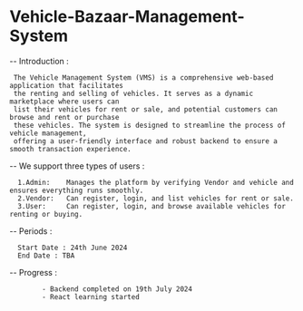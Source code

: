 # Vehicle-Bazaar-Management-System


-- Introduction : 


     The Vehicle Management System (VMS) is a comprehensive web-based application that facilitates 
     the renting and selling of vehicles. It serves as a dynamic marketplace where users can 
     list their vehicles for rent or sale, and potential customers can browse and rent or purchase 
     these vehicles. The system is designed to streamline the process of vehicle management, 
     offering a user-friendly interface and robust backend to ensure a smooth transaction experience.




-- We support three types of users :

      1.Admin:    Manages the platform by verifying Vendor and vehicle and ensures everything runs smoothly.
      2.Vendor:   Can register, login, and list vehicles for rent or sale.
      3.User:     Can register, login, and browse available vehicles for renting or buying.



-- Periods :

      Start Date : 24th June 2024
      End Date : TBA


-- Progress : 

            - Backend completed on 19th July 2024
            - React learning started

            

